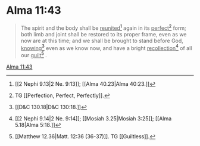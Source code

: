 # Alma 11:43

> The spirit and the body shall be <u>reunited</u>[^a] again in its <u>perfect</u>[^b] form; both limb and joint shall be restored to its proper frame, even as we now are at this time; and we shall be brought to stand before God, <u>knowing</u>[^c] even as we know now, and have a bright <u>recollection</u>[^d] of all our <u>guilt</u>[^e] .

[Alma 11:43](https://www.churchofjesuschrist.org/study/scriptures/bofm/alma/11?lang=eng&id=p43#p43)


[^a]: [[2 Nephi 9.13|2 Ne. 9:13]]; [[Alma 40.23|Alma 40:23.]]
[^b]: TG [[Perfection, Perfect, Perfectly]].
[^c]: [[D&C 130.18|D&C 130:18.]]
[^d]: [[2 Nephi 9.14|2 Ne. 9:14]]; [[Mosiah 3.25|Mosiah 3:25]]; [[Alma 5.18|Alma 5:18.]]
[^e]: [[Matthew 12.36|Matt. 12:36 (36-37)]]. TG [[Guiltless]].
